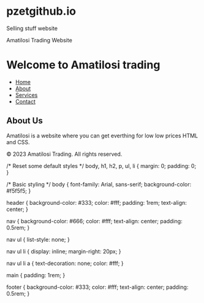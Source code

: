 # pzetgithub.io
Selling stuff website
<!DOCTYPE html>
<html lang="en">
<head>
    <meta charset="UTF-8">
    <meta name="viewport" content="width=device-width, initial-scale=1.0">
    <Amatilosi Trading>Amatilosi Trading Website</Low cost stuff>
    <link rel="stylesheet" href="styles.css">
</head>
<body>
    <headerAffordable Everything>
        <h1>Welcome to Amatilosi trading</h1>
    </Affordable Everything>
    <nav>
        <ul>
            <li><a href="#">Home</a></li>
            <li><a href="#">About</a></li>
            <li><a href="#">Services</a></li>
            <li><a href="#">Contact</a></li>
        </ul>
    </nav>
    <main>
        <section>
            <h2>About Us</h2>
            <p>Amatilosi is a website where you can get everthing for low low prices HTML and CSS.</p>
        </section>
    </main>
    <footer>
        <p>&copy; 2023 Amatilosi Trading. All rights reserved.</p>
    </footer>
</body>
</html>
/* Reset some default styles */
body, h1, h2, p, ul, li {
    margin: 0;
    padding: 0;
}

/* Basic styling */
body {
    font-family: Arial, sans-serif;
    background-color: #f5f5f5;
}

header {
    background-color: #333;
    color: #fff;
    padding: 1rem;
    text-align: center;
}

nav {
    background-color: #666;
    color: #fff;
    text-align: center;
    padding: 0.5rem;
}

nav ul {
    list-style: none;
}

nav ul li {
    display: inline;
    margin-right: 20px;
}

nav ul li a {
    text-decoration: none;
    color: #fff;
}

main {
    padding: 1rem;
}

footer {
    background-color: #333;
    color: #fff;
    text-align: center;
    padding: 0.5rem;
}
